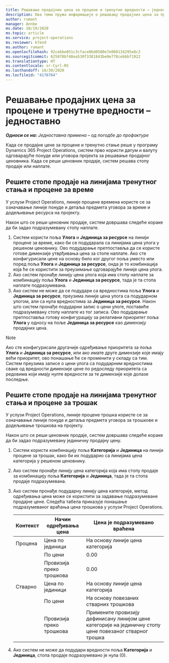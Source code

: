 ```yaml
---
title: Решавање продајних цена за процене и тренутне вредности – једноставно
description: Ова тема пружа информације о решавању продајних цена за процене и тренутно стање.
author: rumant
manager: Annbe
ms.date: 10/19/2020
ms.topic: article
ms.service: project-operations
ms.reviewer: kfend
ms.author: rumant
ms.openlocfilehash: 92cebbe851c3cface86d0580e7e060134295e8c2
ms.sourcegitcommit: 625878bf48ea530f3381843be0e778cebbbf1922
ms.translationtype: HT
ms.contentlocale: sr-Cyrl-RS
ms.lasthandoff: 10/30/2020
ms.locfileid: "4176764"
---
```

# <a name="resolve-sales-prices-for-estimates-and-actuals---lite"></a>Решавање продајних цена за процене и тренутне вредности – једноставно

_**Односи се на:** Једноставна примена – од погодбе до профактуре_

Када се продајне цене за процене и тренутно стање реше у програму Dynamics 365 Project Operations, систем прво користи датум и валуту одговарајуће понуде или уговора пројекта за решавање продајног ценовника. Када се реши ценовник продаје, систем решава стопу продаје или наплате.

## <a name="resolve-sales-rates-on-actual-and-estimate-lines-for-time"></a>Решите стопе продаје на линијама тренутног стања и процене за време

У услузи Project Operations, линије процене времена користе се за означавање линије понуде и детаља предмета уговора за време и додељивање ресурса на пројекту.

Након што се реши ценовник продаје, систем довршава следеће кораке да би задао подразумевану стопу наплате.

1. Систем користи поља **Улога** и **Јединица за ресурсе** на линији процене за време, како би се подударала са линијама цена улога у решеном ценовнику. Ово подударање претпоставља да се користе готове димензије утврђивања цена за стопе наплате. Ако сте конфигурисали цене на основу било ког другог поља уместо или поред поља **Улога** и **Јединица за ресурсе**, онда је то комбинација која ће се користити за преузимање одговарајуће линије цена улога.
2. Ако систем пронађе линију цена улога која има стопу наплате за комбинацију поља **Улога** и **Јединица за ресурсе**, тада је та стопа наплате подразумевана.
3. Ако систем не може да се подудари са вредностима поља **Улога** и **Јединица за ресурсе**, преузима линије цена улога са подударном улогом, али са нула вредностима за **Јединица за ресурсе**. Након што систем пронађе подударни запис о цени улоге, поставиће подразумевану стопу наплате из тог записа. Ово подударање претпоставља готову конфигурацију за релативни приоритет поља **Улога** у односу на поље **Јединица за ресурсе** као димензију продајних цена.

> [!NOTE]
> Ако сте конфигурисали другачије одређивање приоритета за поља **Улога** и **Јединица за ресурсе**, или ако имате друге димензије које имају већи приоритет, ово понашање ће се променити у складу са тим. Систем преузима записе о цени улога са подударним вредностима сваке од вредности димензије цене по редоследу приоритета са редовима који имају нулте вредности за те димензије које долазе последње.

## <a name="resolve-sales-rates-on-actual-and-estimate-lines-for-expense"></a>Решите стопе продаје на линијама тренутног стања и процене за трошак

У услузи Project Operations, линије процене трошка користе се за означавање линије понуде и детаља предмета уговора за трошкове и додељивање трошкова на пројекту.

Након што се реши ценовник продаје, систем довршава следеће кораке да би задао подразумевану јединичну продајну цену.

1. Систем користи комбинацију поља **Категорија** и **Јединица** на линији процене за трошак, како би их подударио са линијама цена категорија у решеном ценовнику.
2. Ако систем пронађе линију цена категорија која има стопу продаје за комбинацију поља **Категорија** и **Јединица**, тада је та стопа продаје подразумевана.
3. Ако систем пронађе подударну линију цена категорије, метод одређивања цена може се користити за задавање подразумеване продајне цене. Следећа табела приказује понашање подразумеваног враћања цена трошкова у услузи Project Operations.

    | Контекст | Начин одређивања цена | Цена је подразумевано враћена |
    | --- | --- | --- |
    | Процена | Цена по јединици | На основу линије цена категорија |
    | &nbsp; | По цени | 0.00 |
    | &nbsp; | Провизија преко трошкова | 0.00 |
    | Стварно | Цена по јединици | На основу линије цена категорија |
    | &nbsp; | По цени | На основу повезаних стварних трошкова |
    | &nbsp; | Провизија преко трошкова | Примените провизију дефинисану линијом цене категорије на јединичну стопу цене повезаног стварног трошка |

4. Ако систем не може да подудари вредности поља **Категорија** и **Јединица**, стопа продаје подразумевано је нула (0).
